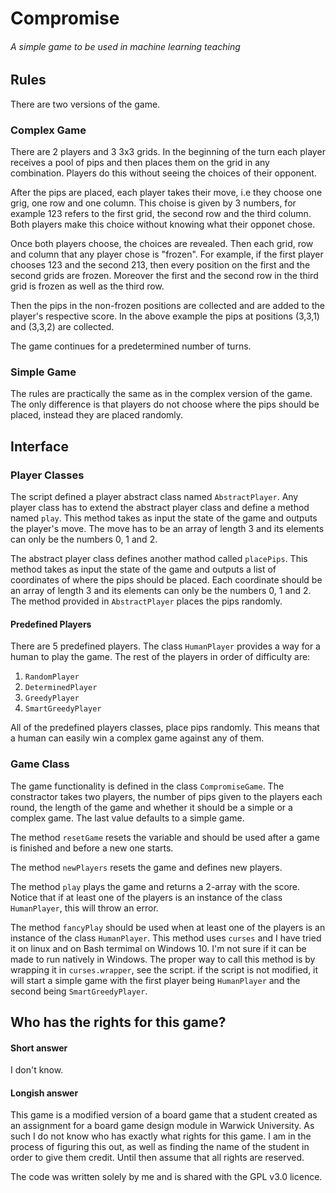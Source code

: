 # Compromise
###### A simple game to be used in machine learning teaching

## Rules

There are two versions of the game.

### Complex Game

There are 2 players and 3 3x3 grids. In the beginning of the turn each player receives a pool of pips and then places them on the grid in any combination. Players do this without seeing the choices of their opponent.

After the pips are placed, each player takes their move, i.e they choose one grig, one row and one column. This choise is given by 3 numbers, for example 123 refers to the first grid, the second row and the third column. Both players make this choice without knowing what their opponet chose.

Once both players choose, the choices are revealed. Then each grid, row and column that any player chose is "frozen". For example, if the first player chooses 123 and the second 213, then every position on the first and the second grids are frozen. Moreover the first and the second row in the third grid is frozen as well as the third row.

Then the pips in the non-frozen positions are collected and are added to the player's respective score. In the above example the pips at positions (3,3,1) and (3,3,2) are collected.

The game continues for a predetermined number of turns.

### Simple Game

The rules are practically the same as in the complex version of the game. The only difference is that players do not choose where the pips should be placed, instead they are placed randomly.

## Interface

### Player Classes

The script defined a player abstract class named `AbstractPlayer`. Any player class has to extend the abstract player class and define a method named `play`. This method takes as input the state of the game and outputs the player's move. The move has to be an array of length 3 and its elements can only be the numbers 0, 1 and 2.

The abstract player class defines another mathod called `placePips`. This method takes as input the state of the game and outputs a list of coordinates of where the pips should be placed. Each coordinate should be an array of length 3 and its elements can only be the numbers 0, 1 and 2. The method provided in  `AbstractPlayer` places the pips randomly.

#### Predefined Players

There are 5 predefined players. The class `HumanPlayer` provides a way for a human to play the game. The rest of the players in order of difficulty are:

1. `RandomPlayer`
1. `DeterminedPlayer`
1. `GreedyPlayer`
1. `SmartGreedyPlayer`

All of the predefined players classes, place pips randomly. This means that a human can easily win a complex game against any of them.

### Game Class

The game functionality is defined in the class `CompromiseGame`. The constractor takes two players, the number of pips given to the players each round, the length of the game and whether it should be a simple or a complex game. The last value defaults to a simple game.

The method `resetGame` resets the variable and should be used after a game is finished and before a new one starts.

The method `newPlayers` resets the game and defines new players.

The method `play` plays the game and returns a 2-array with the score. Notice that if at least one of the players is an instance of the class `HumanPlayer`, this will throw an error.

The method `fancyPlay` should be used when at least one of the players is an instance of the class `HumanPlayer`. This method uses `curses` and I have tried it on linux and on Bash termimal on Windows 10. I'm not sure if it can be made to run natively in Windows. The proper way to call this method is by wrapping it in `curses.wrapper`, see the script. if the script is not modified, it will start a simple game with the first player being `HumanPlayer` and the second being `SmartGreedyPlayer`.

## Who has the rights for this game?

#### Short answer

I don't know.

#### Longish answer

This game is a modified version of a board game that a student created as an assignment for a board game design module in Warwick University. As such I do not know who has exactly what rights for this game. I am in the process of figuring this out, as well as finding the name of the student in order to give them credit. Until then assume that all rights are reserved.

The code was written solely by me and is shared with the GPL v3.0 licence.